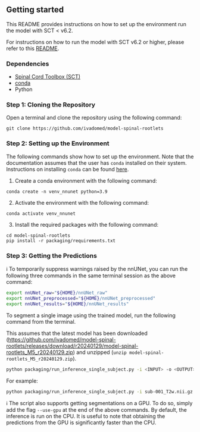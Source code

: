 ## Getting started

This README provides instructions on how to set up the environment run the model with SCT < v6.2.

For instructions on how to run the model with SCT v6.2 or higher, please refer to this [README](..%2FREADME.md).

### Dependencies

- [Spinal Cord Toolbox (SCT)](https://spinalcordtoolbox.com/user_section/installation.html)
- [conda](https://conda.io/projects/conda/en/latest/user-guide/install/index.html) 
- Python

### Step 1: Cloning the Repository

Open a terminal and clone the repository using the following command:

```
git clone https://github.com/ivadomed/model-spinal-rootlets
```

### Step 2: Setting up the Environment

The following commands show how to set up the environment. 
Note that the documentation assumes that the user has `conda` installed on their system. 
Instructions on installing `conda` can be found [here](https://conda.io/projects/conda/en/latest/user-guide/install/index.html).

1. Create a conda environment with the following command:
```
conda create -n venv_nnunet python=3.9
```

2. Activate the environment with the following command:
```
conda activate venv_nnunet
```

3. Install the required packages with the following command:
```
cd model-spinal-rootlets
pip install -r packaging/requirements.txt
```
 
### Step 3: Getting the Predictions

ℹ️ To temporarily suppress warnings raised by the nnUNet, you can run the following three commands in the same terminal session as the above command:

```bash
export nnUNet_raw="${HOME}/nnUNet_raw"
export nnUNet_preprocessed="${HOME}/nnUNet_preprocessed"
export nnUNet_results="${HOME}/nnUNet_results"
```

To segment a single image using the trained model, run the following command from the terminal. 

This assumes that the latest model has been downloaded (https://github.com/ivadomed/model-spinal-rootlets/releases/download/r20240129/model-spinal-rootlets_M5_r20240129.zip) 
and unzipped (`unzip model-spinal-rootlets_M5_r20240129.zip`).

```bash
python packaging/run_inference_single_subject.py -i <INPUT> -o <OUTPUT> -path-model <PATH_TO_MODEL_FOLDER>
```

For example:

```bash
python packaging/run_inference_single_subject.py -i sub-001_T2w.nii.gz -o sub-001_T2w_label-rootlets_dseg.nii.gz -path-model model-spinal-rootlets_M5_r20240129 -fold all
```

ℹ️ The script also supports getting segmentations on a GPU. To do so, simply add the flag `--use-gpu` at the end of the above commands. By default, the inference is run on the CPU. It is useful to note that obtaining the predictions from the GPU is significantly faster than the CPU.

